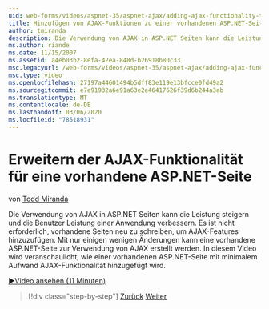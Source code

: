 ```yaml
---
uid: web-forms/videos/aspnet-35/aspnet-ajax/adding-ajax-functionality-to-an-existing-aspnet-page
title: Hinzufügen von AJAX-Funktionen zu einer vorhandenen ASP.NET-Seite | Microsoft-Dokumentation
author: tmiranda
description: Die Verwendung von AJAX in ASP.NET Seiten kann die Leistung steigern und die Benutzer Leistung einer Anwendung verbessern. Es ist nicht erforderlich, vorhandene Seiten neu zu schreiben...
ms.author: riande
ms.date: 11/15/2007
ms.assetid: a4eb03b2-8efa-42ea-848d-b26918b80c33
msc.legacyurl: /web-forms/videos/aspnet-35/aspnet-ajax/adding-ajax-functionality-to-an-existing-aspnet-page
msc.type: video
ms.openlocfilehash: 27197a44601494b5dff83e119e13bfcce0fd49a2
ms.sourcegitcommit: e7e91932a6e91a63e2e46417626f39d6b244a3ab
ms.translationtype: MT
ms.contentlocale: de-DE
ms.lasthandoff: 03/06/2020
ms.locfileid: "78518931"
---
```

# <a name="adding-ajax-functionality-to-an-existing-aspnet-page"></a>Erweitern der AJAX-Funktionalität für eine vorhandene ASP.NET-Seite

von [Todd Miranda](https://github.com/tmiranda)

Die Verwendung von AJAX in ASP.NET Seiten kann die Leistung steigern und die Benutzer Leistung einer Anwendung verbessern. Es ist nicht erforderlich, vorhandene Seiten neu zu schreiben, um AJAX-Features hinzuzufügen. Mit nur einigen wenigen Änderungen kann eine vorhandene ASP.NET-Seite zur Verwendung von AJAX erstellt werden. In diesem Video wird veranschaulicht, wie einer vorhandenen ASP.NET-Seite mit minimalem Aufwand AJAX-Funktionalität hinzugefügt wird.

[&#9654;Video ansehen (11 Minuten)](https://channel9.msdn.com/Blogs/ASP-NET-Site-Videos/adding-ajax-functionality-to-an-existing-aspnet-page)

> [!div class="step-by-step"]
> [Zurück](aspnet-ajax-support-in-visual-studio-2008.md)
> [Weiter](creating-and-using-an-ajax-enabled-web-service-in-a-web-site.md)

